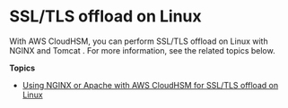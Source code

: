 # SSL/TLS offload on Linux<a name="ssl-offload-linux"></a>

With AWS CloudHSM, you can perform SSL/TLS offload on Linux with NGINX and Tomcat \. For more information, see the related topics below\.

**Topics**
+ [Using NGINX or Apache with AWS CloudHSM for SSL/TLS offload on Linux](third-offload-linux-openssl.md)
